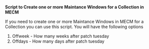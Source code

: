 <B>Script to Create one or more Maintance Windows for a Collection in MECM</b>
<p>
If you need to create one or more Maintance Windows in MECM for a Collection you can use this script.
You will have the following options
<ol>
  <li>Offweek - How many weeks after patch tuesday
  <li>Offdays - How many days after patch tuesday
</ol>    
